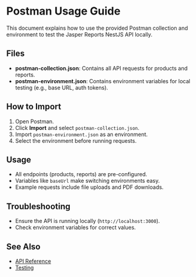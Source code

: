 # Postman Usage Guide

This document explains how to use the provided Postman collection and environment to test the Jasper Reports NestJS API locally.

## Files
- **postman-collection.json**: Contains all API requests for products and reports.
- **postman-environment.json**: Contains environment variables for local testing (e.g., base URL, auth tokens).

## How to Import
1. Open Postman.
2. Click **Import** and select `postman-collection.json`.
3. Import `postman-environment.json` as an environment.
4. Select the environment before running requests.

## Usage
- All endpoints (products, reports) are pre-configured.
- Variables like `baseUrl` make switching environments easy.
- Example requests include file uploads and PDF downloads.

## Troubleshooting
- Ensure the API is running locally (`http://localhost:3000`).
- Check environment variables for correct values.

## See Also
- [API Reference](./api-reference.md)
- [Testing](./testing.md)


